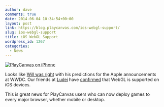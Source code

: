 ```yaml
---
author: dave
comments: true
date: 2014-06-04 10:34:54+00:00
layout: post
link: https://blog.playcanvas.com/ios-webgl-support/
slug: ios-webgl-support
title: iOS WebGL Support
wordpress_id: 1267
categories:
  - News
---
```


[![PlayCanvas on iPhone](https://blog.playcanvas.com/wp-content/uploads/2014/06/Playiphone.png)](https://blog.playcanvas.com/wp-content/uploads/2014/06/Playiphone.png)

Looks like [Will was right](https://blog.playcanvas.com/apple-embraces-webgl/) with his predictions for the Apple announcements at WWDC. Our friends at [Ludei](http://ludei.com) have [confirmed](http://blog.ludei.com/webgl-ios-8-safari-webview/) that WebGL is supported on iOS devices.

This is great news for PlayCanvas users who can now deploy games to every major browser, whether mobile or desktop.
